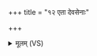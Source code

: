 +++
title = "१२ एता देवसेनाः"

+++
<details><summary>मूलम् (VS)</summary>

ए॒ता दे॑वसे॒नाः सूर्य॑केतवः॒ सचे॑तसः। अ॒मित्रा॑न्नो जयन्तु॒ स्वाहा॑ ॥
</details>